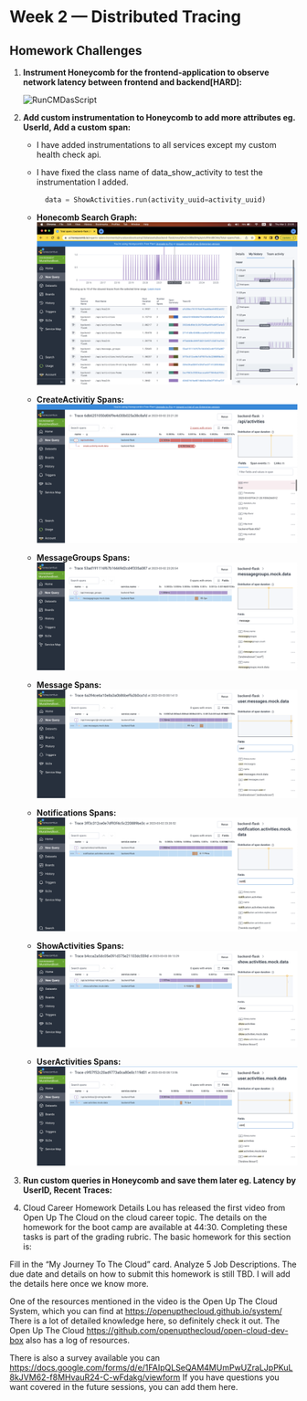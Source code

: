 # Week 2 — Distributed Tracing

##  Homework Challenges
   1. **Instrument Honeycomb for the frontend-application to observe network latency between frontend and backend[HARD]:**
       
         ![RunCMDasScript](assets/)

   2. **Add custom instrumentation to Honeycomb to add more attributes eg. UserId, Add a custom span:**
   
         - I have added instrumentations to all services except my custom health check api.               
         
         - I have fixed the class name of data_show_activity to test the instrumentation I added.
        
            ```python
              data = ShowActivities.run(activity_uuid=activity_uuid)
            ```
         - **Honecomb Search Graph:**
         ![Honecomb Search Graph](assets/week-2-Murat-Span-Graph.png)
         
         - **CreateActivitiy Spans:**
         ![CreateActivitiy](assets/week-2-Murat-Span-CreateActivitiy.png)
         
         - **MessageGroups Spans:**
         ![MessageGroups](assets/week-2-Murat-Span-MessageGroups.png)
         
         - **Message Spans:**
          ![Message](assets/week-2-Murat-Span-Messages.png) 

         - **Notifications Spans:**
          ![Notifications](assets/week-2-Murat-Span-Notifications.png) 
         
         - **ShowActivities Spans:**
          ![ShowActivities](assets/week-2-Murat-Span-ShowActivities.png) 

         - **UserActivities Spans:**
          ![UserActivities](assets/week-2-Murat-Span-UserActivities.png) 
         
         
   3. **Run custom queries in Honeycomb and save them later eg. Latency by UserID, Recent Traces:**


   4. Cloud Career Homework Details
Lou has released the first video from Open Up The Cloud on the cloud career topic. The details on the homework for the boot camp are available at 44:30. Completing these tasks is part of the grading rubric.
The basic homework for this section is:

Fill in the “My Journey To The Cloud” card.
Analyze 5 Job Descriptions.
The due date and details on how to submit this homework is still TBD. I will add the details here once we know more.

One of the resources mentioned in the video is the Open Up The Cloud System, which you can find at https://openupthecloud.github.io/system/
There is a lot of detailed knowledge here, so definitely check it out. The Open Up The Cloud https://github.com/openupthecloud/open-cloud-dev-box
also has a log of resources.

There is also a survey available you can https://docs.google.com/forms/d/e/1FAIpQLSeQAM4MUmPwUZraLJpPKuL8kJVM62-f8MHvauR24-C-wFdakg/viewform
If you have questions you want covered in the future sessions, you can add them here.
